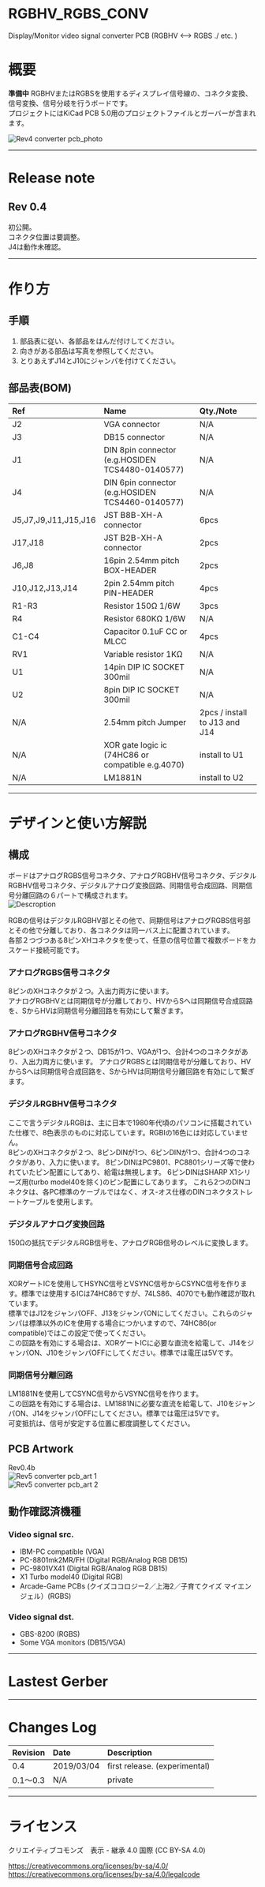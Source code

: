 # RGBHV_RGBS_CONV
Display/Monitor video signal converter PCB (RGBHV &lt;--> RGBS ./ etc. )

# 概要
**準備中**
RGBHVまたはRGBSを使用するディスプレイ信号線の、コネクタ変換、信号変換、信号分岐を行うボードです。  
プロジェクトにはKiCad PCB 5.0用のプロジェクトファイルとガーバーが含まれます。  

![Rev4 converter pcb_photo](https://github.com/antarcticlion/RGBHV_RGBS_CONV/blob/master/rev4_pcb_photo.jpg)  

***
# Release note
## Rev 0.4
初公開。  
コネクタ位置は要調整。  
J4は動作未確認。  

***
# 作り方
## 手順
1. 部品表に従い、各部品をはんだ付けしてください。  
1. 向きがある部品は写真を参照してください。  
1. とりあえずJ14とJ10にジャンパを付けてください。

## 部品表(BOM)
| Ref | Name | Qty./Note |
|:---|:---|:---|
|J2 |VGA connector | N/A |
|J3 |DB15 connector | N/A |
|J1 |DIN 8pin connector (e.g.HOSIDEN TCS4480-0140577) | N/A |
|J4 |DIN 6pin connector (e.g.HOSIDEN TCS4460-0140577) | N/A |
|J5,J7,J9,J11,J15,J16 |JST B8B-XH-A connector | 6pcs |
|J17,J18 |JST B2B-XH-A connector | 2pcs |
|J6,J8 |16pin 2.54mm pitch BOX-HEADER | 2pcs |
|J10,J12,J13,J14 |2pin 2.54mm pitch PIN-HEADER | 4pcs |
|R1-R3 | Resistor 150Ω 1/6W | 3pcs |
|R4 | Resistor 680KΩ 1/6W | N/A |
|C1-C4 | Capacitor 0.1uF CC or MLCC | 4pcs |
|RV1 | Variable resistor 1KΩ | N/A |
|U1 | 14pin DIP IC SOCKET 300mil | N/A |
|U2 | 8pin DIP IC SOCKET 300mil | N/A |
| N/A | 2.54mm pitch Jumper | 2pcs / install to J13 and J14 |
| N/A | XOR gate logic ic (74HC86 or compatible e.g.4070) | install to U1 |
| N/A | LM1881N | install to U2 |

***
# デザインと使い方解説
## 構成
ボードはアナログRGBS信号コネクタ、アナログRGBHV信号コネクタ、デジタルRGBHV信号コネクタ、デジタルアナログ変換回路、同期信号合成回路、同期信号分離回路の６パートで構成されます。  
![Descroption](https://github.com/antarcticlion/RGBHV_RGBS_CONV/blob/master/part_dsc.jpg)  

RGBの信号はデジタルRGBHV部とその他で、同期信号はアナログRGBS信号部とその他で分離しており、各コネクタは同一バス上に配置されています。  
各部２つづつある8ピンXHコネクタを使って、任意の信号位置で複数ボードをカスケード接続可能です。  

### アナログRGBS信号コネクタ
8ピンのXHコネクタが２つ。入出力両方に使います。  
アナログRGBHVとは同期信号が分離しており、HVからSへは同期信号合成回路を、SからHVは同期信号分離回路を有効にして繋ぎます。

### アナログRGBHV信号コネクタ
8ピンのXHコネクタが２つ、DB15が1つ、VGAが1つ、合計4つのコネクタがあり、入出力両方に使います。 
アナログRGBSとは同期信号が分離しており、HVからSへは同期信号合成回路を、SからHVは同期信号分離回路を有効にして繋ぎます。

### デジタルRGBHV信号コネクタ
ここで言うデジタルRGBは、主に日本で1980年代頃のパソコンに搭載されていた仕様で、8色表示のものに対応しています。RGBIの16色には対応していません。  
8ピンのXHコネクタが２つ、8ピンDINが1つ、6ピンDINが1つ、合計4つのコネクタがあり、入力に使います。 
8ピンDINはPC9801、PC8801シリーズ等で使われていたピン配置にしてあり、給電は無視します。
6ピンDINはSHARP X1シリーズ用(turbo model40を除く)のピン配置にしてあります。
これら2つのDINコネクタは、各PC標準のケーブルではなく、オス-オス仕様のDINコネクタストレートケーブルを使用します。

### デジタルアナログ変換回路
150Ωの抵抗でデジタルRGB信号を、アナログRGB信号のレベルに変換します。

### 同期信号合成回路
XORゲートICを使用してHSYNC信号とVSYNC信号からCSYNC信号を作ります。標準では使用するICは74HC86ですが、74LS86、4070でも動作確認が取れています。  
標準ではJ12をジャンパOFF、J13をジャンパONにしてください。これらのジャンパは標準以外のICを使用する場合につかいますので、74HC86(or compatible)ではこの設定で使ってください。  
この回路を有効にする場合は、XORゲートICに必要な直流を給電して、J14をジャンパON、J10をジャンパOFFにしてください。標準では電圧は5Vです。  

### 同期信号分離回路
LM1881Nを使用してCSYNC信号からVSYNC信号を作ります。  
この回路を有効にする場合は、LM1881Nに必要な直流を給電して、J10をジャンパON、J14をジャンパOFFにしてください。標準では電圧は5Vです。  
可変抵抗は、信号が安定する位置に都度調整してください。  

## PCB Artwork
Rev0.4b  
![Rev5 converter pcb_art 1](https://github.com/antarcticlion/RGBHV_RGBS_CONV/blob/master/pcb_art_rev5omote.jpg)  
![Rev5 converter pcb_art 2](https://github.com/antarcticlion/RGBHV_RGBS_CONV/blob/master/pcb_art_rev5ura.jpg)  

## 動作確認済機種
### Video signal src.
- IBM-PC compatible (VGA)  
- PC-8801mk2MR/FH (Digital RGB/Analog RGB DB15)  
- PC-9801VX41 (Digital RGB/Analog RGB DB15)  
- X1 Turbo model40 (Digital RGB)  
- Arcade-Game PCBs (クイズココロジー2／上海2／子育てクイズ マイエンジェル）(RGBS)  
### Video signal dst.
- GBS-8200 (RGBS)
- Some VGA monitors (DB15/VGA)

***
# Lastest Gerber

***
# Changes Log  
| Revision | Date | Description |
|:---|:---|:---|
|0.4 |2019/03/04 | first release. (experimental) |
|0.1～0.3 | N/A | private |

***
# ライセンス
クリエイティブコモンズ　表示 - 継承 4.0 国際 (CC BY-SA 4.0)

https://creativecommons.org/licenses/by-sa/4.0/  
https://creativecommons.org/licenses/by-sa/4.0/legalcode
